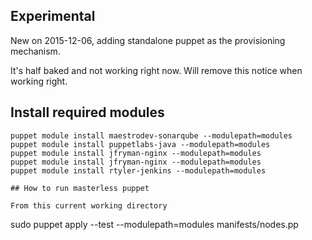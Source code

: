 ## Experimental

New on 2015-12-06, adding standalone puppet as the provisioning mechanism.

It's half baked and not working right now. Will remove this notice when working right.

## Install required modules

```
puppet module install maestrodev-sonarqube --modulepath=modules
puppet module install puppetlabs-java --modulepath=modules
puppet module install jfryman-nginx --modulepath=modules
puppet module install jfryman-nginx --modulepath=modules
puppet module install rtyler-jenkins --modulepath=modules

## How to run masterless puppet

From this current working directory
```
sudo puppet apply --test --modulepath=modules manifests/nodes.pp
```
